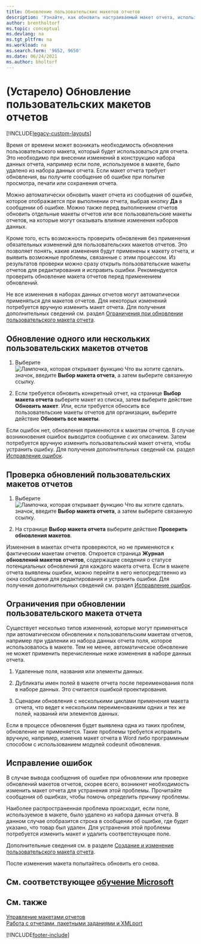 ```yaml
---
title: Обновление пользовательских макетов отчетов
description: 'Узнайте, как обновить настраиваемый макет отчета, используемый в отчете, например, при изменении дизайна набора данных отчета.'
author: brentholtorf
ms.topic: conceptual
ms.devlang: na
ms.tgt_pltfrm: na
ms.workload: na
ms.search.form: '9652, 9650'
ms.date: 06/24/2021
ms.author: bholtorf
---
```

# (Устарело) Обновление пользовательских макетов отчетов

[!INCLUDE[legacy-custom-layouts](includes/legacy-custom-layouts.md)]

Время от времени может возникать необходимость обновления пользовательского макета, который будет использоваться для отчета. Это необходимо при внесении изменений в конструкцию набора данных отчета, например если поле, используемое в макете, было удалено из набора данных отчета. Если макет отчета требует обновления, вы получите сообщение об ошибке при попытке просмотра, печати или сохранения отчета.  

Можно автоматически обновить макет отчета из сообщения об ошибке, которое отображается при выполнении отчета, выбрав кнопку **Да** в сообщении об ошибке. Можно также перед выполнением отчетов обновить отдельные макеты отчетов или все пользовательские макеты отчетов, на которые могут оказывать влияние изменения наборов данных.  

Кроме того, есть возможность проверить обновления без применения обязательных изменений для пользовательских макетов отчетов. Это позволяет понять, какие изменения будут применены к макету отчета, и выявить возможные проблемы, связанные с этим процессом. Из результатов проверки можно сразу открыть пользовательские макеты отчетов для редактирования и исправить ошибки. Рекомендуется проверить обновление макета отчетов перед применением обновлений.  

Не все изменения в наборах данных отчетов могут автоматически применяться для макетов отчетов. Для некоторых изменений потребуется вручную изменить макет отчета. Для получения дополнительных сведений см. раздел [Ограничения при обновлении пользовательского макета отчета](ui-update-report-layouts.md#UpdateLimitations).  

## Обновление одного или нескольких пользовательских макетов отчетов  

1.  Выберите ![Лампочка, которая открывает функцию Что вы хотите сделать.](media/ui-search/search_small.png "Что вы хотите сделать") значок, введите **Выбор макета отчета**, а затем выберите связанную ссылку.  

2.  Если требуется обновить конкретный отчет, на странице **Выбор макета отчета** выберите макет из списка, затем выберите действие **Обновить макет**. Или, если требуется обносить все пользовательские макеты отчетов для организации, выберите действие **Обновить все макеты**.  

Если ошибок нет, обновления применяются к макетам отчетов. В случае возникновения ошибок выводится сообщение с их описанием. Затем потребуется вручную изменить пользовательский макет отчета, чтобы устранить ошибку. Для получения дополнительных сведений см. раздел [Исправление ошибок](ui-update-report-layouts.md#FixErrors).  

## Проверка обновлений пользовательских макетов отчетов  

1.  Выберите ![Лампочка, которая открывает функцию Что вы хотите сделать.](media/ui-search/search_small.png "Что вы хотите сделать") значок, введите **Выбор макета отчета**, а затем выберите связанную ссылку.  

2.  На странице **Выбор макета отчета** выберите действие **Проверить обновления макетов**.  

 Изменения в макетах отчета проверяются, но не применяются к фактическим макетам отчетов. Откроется страница **Журнал обновлений макетов отчетов**, содержащее сведения о статусе потенциальных обновлений для каждого макета отчета. Если в макете отчета выявлены ошибки, можно перейти в него непосредственно из окна сообщения для редактирования и устранить ошибки. Для получения дополнительных сведений см. раздел [Исправление ошибок](ui-update-report-layouts.md#FixErrors).  

##  <a name="UpdateLimitations"></a> Ограничения при обновлении пользовательского макета отчета  
 Существует несколько типов изменений, которые могут применяться при автоматическом обновлении к пользовательским макетам отчетов, например при удалении из набора данных отчета поля, которое использовалось в макете. Тем не менее, автоматическое обновление не может применить перечисленные ниже изменения в наборе данных отчета.  

1.  Удаленные поля, названия или элементы данных.  

2.  Дубликаты имен полей в макете отчета после переименования поля в наборе данных. Это считается ошибкой проектирования.  

3.  Сценарии обновления с несколькими циклами применения макета отчета, что ведет к нескольким переименованиям одних и тех же полей, названий или элементов данных.  

 Если в процессе обновления будет выявлена одна из таких проблем, обновление не применяется. Такие проблемы требуется исправить вручную, например, изменив макет отчета в Word либо программным способом с использованием модулей codeunit обновления.  

##  <a name="FixErrors"></a> Исправление ошибок  
 В случае вывода сообщения об ошибке при обновлении или проверке обновлений макетов отчетов, скорее всего, возникнет необходимость изменить макет отчета для устранения этой проблемы. Прочитайте сообщения об ошибках, чтобы помочь определить причину проблемы.  

 Наиболее распространенная проблема происходит, если поле, используемое в макете, было удалено из набора данных отчета. В данном случае отобразится строка в сообщении об ошибке, где будет указано, что товар был удален. Для устранения этой проблемы потребуется изменить макет и удалить соответствующее поле.  

 Дополнительные сведения см. в разделе [Создание и изменение пользовательского макета отчета](ui-how-create-custom-report-layout.md#ModifyCustomLayout).  

После изменения макета попытайтесь обновить его снова.  

## См. соответствующее [обучение Microsoft](/training/modules/change-documents-dynamics-365-business-central/index)

## См. также  
 [Управление макетами отчетов](ui-manage-report-layouts.md)  
 [Работа с отчетами, пакетными заданиями и XMLport](ui-work-report.md)  


[!INCLUDE[footer-include](includes/footer-banner.md)]
